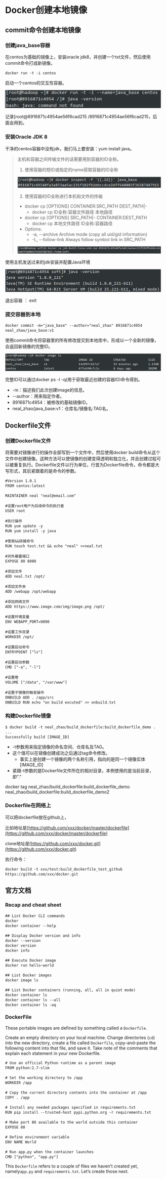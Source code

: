 # Docker创建本地镜像

## commit命令创建本地镜像

### 创建java\_base容器

在centos为基础的镜像上，安装oracle jdk8，并创建一个txt文件，然后使用commit命令打成新镜像。

```text
docker run -t -i centos
```

启动一个centos的交互性容器。

![](../../.gitbook/assets/selection_012.jpg)

记录\[root@8916871c4954ae56f6cad215 /8916871c4954ae56f6cad215，后面会用到。

### 安装Oracle JDK 8

干净的centos容器中没有jdk，我们马上要安装：yum install java。

> 主机和容器之间传输文件的话需要用到容器的ID全称。
>
>  1. 使用容器的短ID或指定的name获取容器的ID全称
>
>  ![](../../.gitbook/assets/selection_013.jpg) 
>
> 2. 使用容器的ID全称进行本机和文件的传输
>
> * docker cp \[OPTIONS\] CONTAINER:SRC\_PATH DEST\_PATH\|-
>   * docker cp ID全称:容器文件路径 本地路径
> * docker cp \[OPTIONS\] SRC\_PATH\|- CONTAINER:DEST\_PATH
>   * docker cp 本地文件路径 ID全称:容器路径
> * Options:
>   * -a, --archive       Archive mode \(copy all uid/gid information\)
>   * -L, --follow-link   Always follow symbol link in SRC\_PATH
>
> ![](../../.gitbook/assets/selection_014.jpg)

使用主机发送过来的jdk安装并配置Java环境

![](../../.gitbook/assets/selection_015.jpg)

退出容器 ： exit

### 提交容器到本地

```text
docker commit -m="java_base" --author="neal_zhao" 8916871c4954 neal_zhao/java_base:v1
```

使用commit命令将容器里的所有修改提交到本地库中，形成以一个全新的镜像，会返回新镜像的完整ID。

![](../../.gitbook/assets/selection_018.jpg)

完整ID可以通过docker ps -l -q\(用于获取最近创建的容器ID\)命令得到。

* -m：描述我们此次创建image的信息。
* --author：用来指定作者。
* 8916871c4954：被修改的基础镜像ID。
* neal\_zhao/java\_base:v1：仓库名/镜像名:TAG名。

## Dockerfile文件

### 创建Dockerfile文件

将需要对镜像进行的操作全部写到一个文件中，然后使用docker build命令从这个文件中创建镜像。这种方法可以使镜像的创建变得透明和独立化，并且创建过程可以被重复执行。Dockerfile文件以行为单位，行首为Dockerfile命令，命令都是大写形式，其后紧跟着的是命令的参数。

```text
#Version 1.0.1
FROM centos:latest

MAINTAINER neal "neal@email.com"

#设置root用户为后续命令的执行者
USER root

#执行操作
RUN yum update -y
RUN yum install -y java

#使用&&拼接命令
RUN touch test.txt && echo "neal" >>neal.txt

#对外暴露端口
EXPOSE 80 8080

#添加文件
ADD neal.txt /opt/

#添加文件夹
ADD /webapp /opt/webapp

#添加网络文件
ADD https://www.image.com/img/image.png /opt/

#设置环境变量
ENV WEBAPP_PORT=9090

#设置工作目录
WORKDIR /opt/

#设置启动命令
ENTRYPOINT ["ls"]

#设置启动参数
CMD ["-a", "-l"]

#设置卷
VOLUME ["/data", "/var/www"]

#设置子镜像的触发操作
ONBUILD ADD . /app/src
ONBUILD RUN echo "on build excuted" >> onbuild.txt
```

### 构建Dockerfile镜像

```text
$ docker build -t neal_zhao/build_dockerfile:build_dockerfile_demo .
...
Successfully build [IMAGE_ID]
```

* -t参数用来指定镜像的命名空间、仓库名及TAG。
* 这个值可以在镜像创建成功之后通过tag命令修改。
  * 事实上是创建一个镜像的两个名称引用，指向的是同一个镜像实体\[IMAGE\_ID\]
* 紧跟-t参数的是Dockerfile文件所在的相对目录，本例使用的是当前目录，即"."

docker tag neal\_zhao/build\_dockerfile:build\_dockerfile\_demo neal\_zhao/build\_dockerfile:build\_dockerfile\_demo2

### Dockerfile在网络上

可以把dockerfile放在github上，

比如地址是[https://github.com/xxx/docker/master/dockerfile](https://github.com/xxx/docker/master/dockerfile)

clone地址是[https://github.com/xxx/docker.git](https://github.com/xxx/docker.git)

执行命令：

```text
docker build -t xxx/test:build_dockerfile_test_github https://github.com/xxx/docker.git
```

## 官方文档

### Recap and cheat sheet <a id="recap-and-cheat-sheet"></a>

```text
## List Docker CLI commands
docker
docker container --help

## Display Docker version and info
docker --version
docker version
docker info

## Execute Docker image
docker run hello-world

## List Docker images
docker image ls

## List Docker containers (running, all, all in quiet mode)
docker container ls
docker container ls --all
docker container ls -aq
```

### DockerFile

These portable images are defined by something called a `Dockerfile`.

Create an empty directory on your local machine. Change directories \(`cd`\) into the new directory, create a file called `Dockerfile`, copy-and-paste the following content into that file, and save it. Take note of the comments that explain each statement in your new Dockerfile.

```text
# Use an official Python runtime as a parent image
FROM python:2.7-slim

# Set the working directory to /app
WORKDIR /app

# Copy the current directory contents into the container at /app
COPY . /app

# Install any needed packages specified in requirements.txt
RUN pip install --trusted-host pypi.python.org -r requirements.txt

# Make port 80 available to the world outside this container
EXPOSE 80

# Define environment variable
ENV NAME World

# Run app.py when the container launches
CMD ["python", "app.py"]
```

This `Dockerfile` refers to a couple of files we haven’t created yet, namely`app.py` and `requirements.txt`. Let’s create those next.


